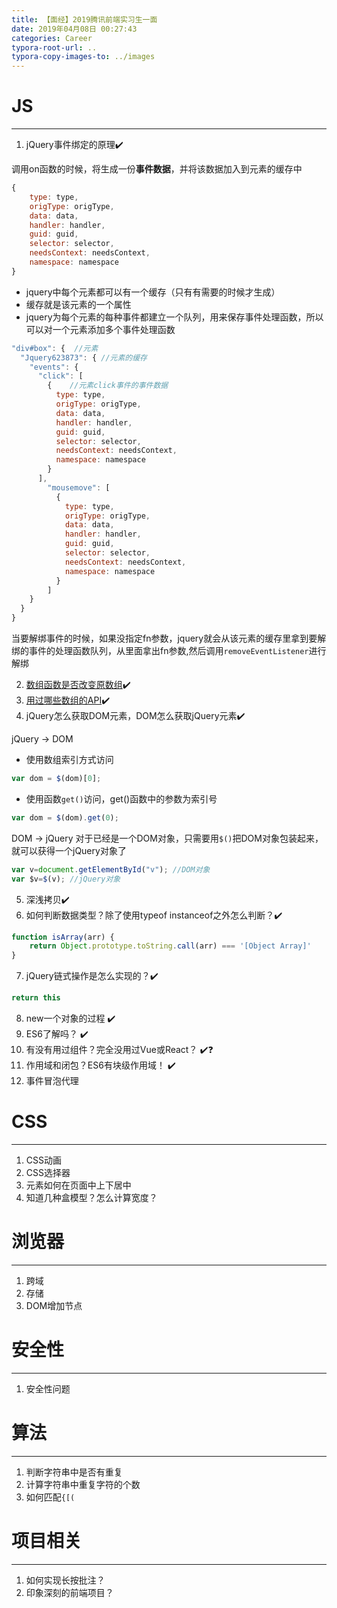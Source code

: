 ```yaml
---
title: 【面经】2019腾讯前端实习生一面
date: 2019年04月08日 00:27:43
categories: Career
typora-root-url: ..
typora-copy-images-to: ../images
---
```


# JS
---
1. jQuery事件绑定的原理✔️

调用on函数的时候，将生成一份**事件数据**，并将该数据加入到元素的缓存中
```js
{
    type: type,
    origType: origType,
    data: data,
    handler: handler,
    guid: guid,
    selector: selector,
    needsContext: needsContext,
    namespace: namespace
}
```

- jquery中每个元素都可以有一个缓存（只有有需要的时候才生成）
- 缓存就是该元素的一个属性
- jquery为每个元素的每种事件都建立一个队列，用来保存事件处理函数，所以可以对一个元素添加多个事件处理函数


```js
"div#box": {  //元素
  "Jquery623873": { //元素的缓存
    "events": {
      "click": [
        {    //元素click事件的事件数据
          type: type,
          origType: origType,
          data: data,
          handler: handler,
          guid: guid,
          selector: selector,
          needsContext: needsContext,
          namespace: namespace
        }
      ],
        "mousemove": [
          {
            type: type,
            origType: origType,
            data: data,
            handler: handler,
            guid: guid,
            selector: selector,
            needsContext: needsContext,
            namespace: namespace
          }
        ]
    }
  }
}
```
当要解绑事件的时候，如果没指定fn参数，jquery就会从该元素的缓存里拿到要解绑的事件的处理函数队列，从里面拿出fn参数,然后调用`removeEventListener`进行解绑

2. [数组函数是否改变原数组](https://blog.csdn.net/kxbk100/article/details/89005213)✔️
3. [用过哪些数组的API](https://blog.csdn.net/kxbk100/article/details/89005213)✔️
4. jQuery怎么获取DOM元素，DOM怎么获取jQuery元素✔️

jQuery -> DOM
- 使用数组索引方式访问
```js
var dom = $(dom)[0];
```

- 使用函数`get()`访问，get()函数中的参数为索引号

```js
var dom = $(dom).get(0);
```

DOM -> jQuery
对于已经是一个DOM对象，只需要用`$()`把DOM对象包装起来，就可以获得一个jQuery对象了
```js
var v=document.getElementById("v"); //DOM对象
var $v=$(v); //jQuery对象
```

5. 深浅拷贝✔️
6. 如何判断数据类型？除了使用typeof instanceof之外怎么判断？✔️

```js
function isArray(arr) {
	return Object.prototype.toString.call(arr) === '[Object Array]'
}
```

7. jQuery链式操作是怎么实现的？✔️

```js
return this
```

8. new一个对象的过程 ✔️
9. ES6了解吗？ ✔️
10. 有没有用过组件？完全没用过Vue或React？ ✔️❓
11. 作用域和闭包？ES6有块级作用域！ ✔️
12. 事件冒泡代理 

# CSS
---
1. CSS动画
2. CSS选择器
3. 元素如何在页面中上下居中
4. 知道几种盒模型？怎么计算宽度？

# 浏览器
---
1. 跨域
2. 存储
3. DOM增加节点


# 安全性
---
1. 安全性问题

# 算法
---
1. 判断字符串中是否有重复 
2. 计算字符串中重复字符的个数
3. 如何匹配`{[(`

# 项目相关
---
1. 如何实现长按批注？
2. 印象深刻的前端项目？
